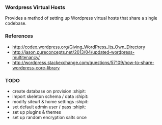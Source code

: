 ### Wordpress Virtual Hosts

Provides a method of setting up Wordpress virtual hosts that share a single
codebase.

### References
- http://codex.wordpress.org/Giving_WordPress_Its_Own_Directory
- http://jason.pureconcepts.net/2013/04/updated-wordpress-multitenancy/
- http://wordpress.stackexchange.com/questions/57109/how-to-share-wordpress-core-library

### TODO
- create database on provision :shipit:
 - import skeleton schema / data :shipit:
 - modify siteurl & home settings :shipit:
 - set default admin user / pass :shipit:
- set up plugins & themes
- set up random encryption salts once

